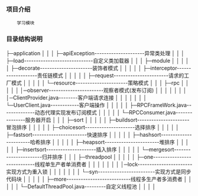 ### 项目介绍
```
	学习模块
```
### 目录结构说明
├─application
│  │
│  ├─apiException---------------------异常类处理
│  │
│  ├─load-----------------------------自定义类加载器
│  │
│  ├─module
│  │  │
│  │  ├─decorate----------------------装饰者模式
│  │  │
│  │  ├─interceptor-------------------责任链模式
│  │  │
│  │  ├─request-----------------------请求的工厂模式
│  │  │
│  │  └─resource----------------------策略模式
│  │
│  ├─rpc
│  │  │
│  │  │─observer-----------------------观察者模式(发布订阅)
│  │  │  │
│  │  │  │─ClientProvider.java--------客户端请求连接
│  │  │  │
│  │  │  └─UserClient.java------------客户端操作
│  │  │
│  │  ├─RPCFrameWork.java--------------动态代理实现发布订阅模式
│  │  │
│  │  └─RPCConsumer.java---------------服务器开启
│  │
│  ├─sort
│  │  │
│  │  ├─buildsort----------------------冒泡排序
│  │  │
│  │  ├─choicesort---------------------选择排序
│  │  │
│  │  ├─fastsort-----------------------快速排序
│  │  │
│  │  ├─hashsort-----------------------哈希排序
│  │  │
│  │  ├─heapsort-----------------------堆排序
│  │  │
│  │  ├─insertsort---------------------插入排序
│  │  │
│  │  └─mergesort----------------------归并排序
│  │
│  ├─threadpool
│  │  │
│  │  ├─one----------------------------线程单生产者单消费者
│  │  │  │
│  │  │  │─lock-----------------------实现方式为重入锁
│  │  │  │
│  │  │  └─syn------------------------实现方式是同步代码块
│  │  │
│  │  ├─more---------------------------线程多生产者多消费者
│  │  │
│  │  └─DefaultThreadPool.java---------自定义线程池
│  │
│  │

